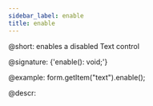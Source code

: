```yaml
---
sidebar_label: enable
title: enable
---          
```


@short: enables a disabled Text control

@signature: {'enable(): void;'}

@example:
form.getItem("text").enable();

@descr:
